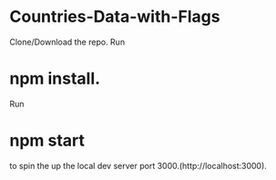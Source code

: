 # Countries-Data-with-Flags
 
Clone/Download the repo.
Run <h1>npm install.</h1>
Run <h1>npm start</h1> to spin the up the local dev server port 3000.(http://localhost:3000).
